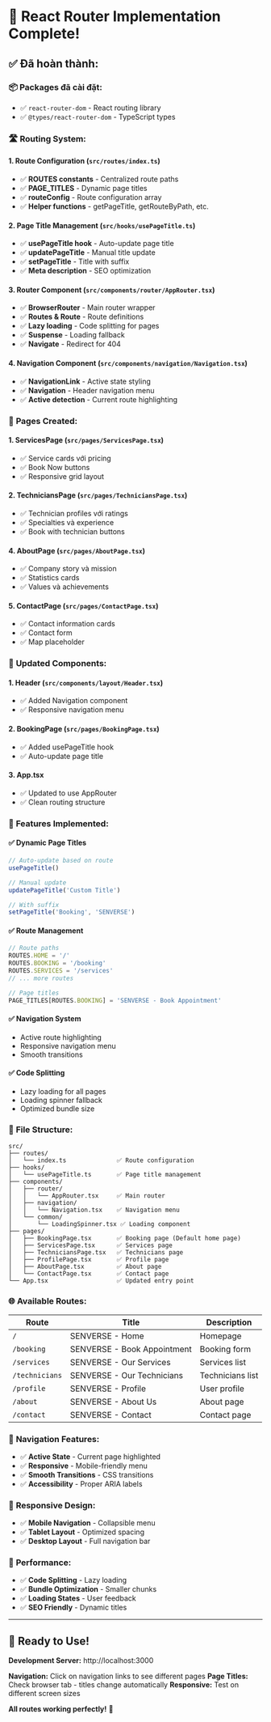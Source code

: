 # 🚀 React Router Implementation Complete!

## ✅ **Đã hoàn thành:**

### 📦 **Packages đã cài đặt:**
- ✅ `react-router-dom` - React routing library
- ✅ `@types/react-router-dom` - TypeScript types

### 🛣️ **Routing System:**

#### **1. Route Configuration** (`src/routes/index.ts`)
- ✅ **ROUTES constants** - Centralized route paths
- ✅ **PAGE_TITLES** - Dynamic page titles
- ✅ **routeConfig** - Route configuration array
- ✅ **Helper functions** - getPageTitle, getRouteByPath, etc.

#### **2. Page Title Management** (`src/hooks/usePageTitle.ts`)
- ✅ **usePageTitle hook** - Auto-update page title
- ✅ **updatePageTitle** - Manual title update
- ✅ **setPageTitle** - Title with suffix
- ✅ **Meta description** - SEO optimization

#### **3. Router Component** (`src/components/router/AppRouter.tsx`)
- ✅ **BrowserRouter** - Main router wrapper
- ✅ **Routes & Route** - Route definitions
- ✅ **Lazy loading** - Code splitting for pages
- ✅ **Suspense** - Loading fallback
- ✅ **Navigate** - Redirect for 404

#### **4. Navigation Component** (`src/components/navigation/Navigation.tsx`)
- ✅ **NavigationLink** - Active state styling
- ✅ **Navigation** - Header navigation menu
- ✅ **Active detection** - Current route highlighting

### 📄 **Pages Created:**

#### **1. ServicesPage** (`src/pages/ServicesPage.tsx`)
- ✅ Service cards với pricing
- ✅ Book Now buttons
- ✅ Responsive grid layout

#### **2. TechniciansPage** (`src/pages/TechniciansPage.tsx`)
- ✅ Technician profiles với ratings
- ✅ Specialties và experience
- ✅ Book with technician buttons

#### **4. AboutPage** (`src/pages/AboutPage.tsx`)
- ✅ Company story và mission
- ✅ Statistics cards
- ✅ Values và achievements

#### **5. ContactPage** (`src/pages/ContactPage.tsx`)
- ✅ Contact information cards
- ✅ Contact form
- ✅ Map placeholder

### 🔧 **Updated Components:**

#### **1. Header** (`src/components/layout/Header.tsx`)
- ✅ Added Navigation component
- ✅ Responsive navigation menu

#### **2. BookingPage** (`src/pages/BookingPage.tsx`)
- ✅ Added usePageTitle hook
- ✅ Auto-update page title

#### **3. App.tsx**
- ✅ Updated to use AppRouter
- ✅ Clean routing structure

### 🎯 **Features Implemented:**

#### **✅ Dynamic Page Titles**
```typescript
// Auto-update based on route
usePageTitle()

// Manual update
updatePageTitle('Custom Title')

// With suffix
setPageTitle('Booking', 'SENVERSE')
```

#### **✅ Route Management**
```typescript
// Route paths
ROUTES.HOME = '/'
ROUTES.BOOKING = '/booking'
ROUTES.SERVICES = '/services'
// ... more routes

// Page titles
PAGE_TITLES[ROUTES.BOOKING] = 'SENVERSE - Book Appointment'
```

#### **✅ Navigation System**
- Active route highlighting
- Responsive navigation menu
- Smooth transitions

#### **✅ Code Splitting**
- Lazy loading for all pages
- Loading spinner fallback
- Optimized bundle size

### 📁 **File Structure:**

```
src/
├── routes/
│   └── index.ts              ✅ Route configuration
├── hooks/
│   └── usePageTitle.ts       ✅ Page title management
├── components/
│   ├── router/
│   │   └── AppRouter.tsx     ✅ Main router
│   ├── navigation/
│   │   └── Navigation.tsx    ✅ Navigation menu
│   └── common/
│       └── LoadingSpinner.tsx ✅ Loading component
├── pages/
│   ├── BookingPage.tsx       ✅ Booking page (Default home page)
│   ├── ServicesPage.tsx      ✅ Services page
│   ├── TechniciansPage.tsx   ✅ Technicians page
│   ├── ProfilePage.tsx       ✅ Profile page
│   ├── AboutPage.tsx         ✅ About page
│   └── ContactPage.tsx       ✅ Contact page
└── App.tsx                   ✅ Updated entry point
```

### 🌐 **Available Routes:**

| Route | Title | Description |
|-------|-------|-------------|
| `/` | SENVERSE - Home | Homepage |
| `/booking` | SENVERSE - Book Appointment | Booking form |
| `/services` | SENVERSE - Our Services | Services list |
| `/technicians` | SENVERSE - Our Technicians | Technicians list |
| `/profile` | SENVERSE - Profile | User profile |
| `/about` | SENVERSE - About Us | About page |
| `/contact` | SENVERSE - Contact | Contact page |

### 🎨 **Navigation Features:**

- ✅ **Active State** - Current page highlighted
- ✅ **Responsive** - Mobile-friendly menu
- ✅ **Smooth Transitions** - CSS transitions
- ✅ **Accessibility** - Proper ARIA labels

### 📱 **Responsive Design:**

- ✅ **Mobile Navigation** - Collapsible menu
- ✅ **Tablet Layout** - Optimized spacing
- ✅ **Desktop Layout** - Full navigation bar

### 🚀 **Performance:**

- ✅ **Code Splitting** - Lazy loading
- ✅ **Bundle Optimization** - Smaller chunks
- ✅ **Loading States** - User feedback
- ✅ **SEO Friendly** - Dynamic titles

---

## 🎉 **Ready to Use!**

**Development Server:** http://localhost:3000

**Navigation:** Click on navigation links to see different pages
**Page Titles:** Check browser tab - titles change automatically
**Responsive:** Test on different screen sizes

**All routes working perfectly!** 🚀

